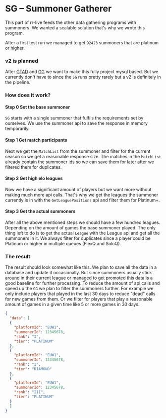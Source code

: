 # SG – Summoner Gatherer 
This part of rr-live feeds the other data gathering programs with summoners.
We wanted a scalable solution that's why we wrote this program.

After a first test run we managed to get ``92423`` summoners that are platinum or higher.

### v2 is planned
After [GTAD](https://github.com/Cerberus-ik/rr-live/tree/master/Games-To-Ajax-Data) and [GG](https://github.com/Cerberus-ik/rr-live/tree/master/Riot-GG) we want to make this fully project mysql based.
But we currently don't have to since the ``SG`` runs pretty rarely but a v2 is definitely in the pipeline.

### How does it work?

#### Step 0 Set the base summoner
``SG`` starts with a single summoner that fulfils the requirements set by ourselves. 
We use the summoner api to save the response in memory temporarily.

#### Step 1 Get match participants
Next we get the ``MatchList`` from the summoner and filter for the current season so we 
get a reasonable response size. The matches in the ``MatchList`` already contain the summoner 
ids so we can save them for later after we filtered them for duplicates.

#### Step 2 Get high elo leagues
Now we have a significant amount of players but we want more without making much more api calls.
That's why we get the leagues the summoner currently is in with the ``GetLeaguePositions`` api
and filter them for Platinum+. 

#### Step 3 Get the actual summoners
After all the above mentioned steps we should have a few hundred leagues. Depending on the amount
of games the base summoner played. The only thing left to do is to get the actual ``League`` with
the League api and get all the summoners in it. We always filter for duplicates since a player could
be Platinum or higher in multiple queues (FlexQ and SoloQ).

### The result
The result should look somewhat like this. We plan to save all the data in a database and update it occasionally. 
But since summoners usually stick around in their current league or managed to get promoted this data is a good
baseline for further processing. To reduce the amount of api calls and speed up the ``GG`` we plan to filter
the summoners further. For example we only include players that played in the last 30 days to reduce "dead" calls
for new games from them. Or we filter for players that play a reasonable amount of games in a given time like
5 or more games in 30 days.
````json
{
  "data": [
  {
    "platformId": "EUW1",
    "summonerId": 12345678,
    "rank": "I",
    "tier": "PLATINUM"
  },
  {
    "platformId": "EUW1",
    "summonerId": 12345678,
    "rank": "I",
    "tier": "DIAMOND"
  },
  {
    "platformId": "EUW1",
    "summonerId": 12345678,
    "rank": "III",
    "tier": "PLATINUM"
  }
  ]
}
````
